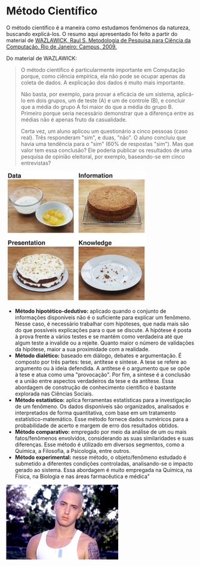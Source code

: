 # Método Científico

O método científico é a maneira como estudamos fenômenos da natureza, buscando explicá-los. O resumo aqui apresentado 
foi feito a partir do material de [WAZLAWICK, Raul S. Metodologia de Pesquisa para Ciência da Computação. Rio de Janeiro: Campus, 2009.](https://portal.ufsm.br/biblioteca/leitor/minhaBiblioteca.html?isbn=9788595157712)

Do material de WAZLAWICK:

> O método científico é particularmente importante em Computação porque, como ciência empírica, ela não pode se ocupar 
> apenas da coleta de dados. A explicação dos dados é muito mais importante. 
>
> Não basta, por exemplo, para provar a eficácia de um sistema, aplicá-lo em dois grupos, um de teste (A) e um de
> controle (B), e concluir que a média do grupo A foi maior do que a média do grupo B. Primeiro porque seria necessário 
> demonstrar que a diferença entre as médias não é apenas fruto da casualidade. 
> 
> Certa vez, um aluno aplicou um questionário a cinco pessoas (caso real).
> Três responderam "sim", e duas, "não". O aluno concluiu que havia uma tendência para o "sim" (60% de respostas "sim").
> Mas que valor tem essa conclusão? Ele poderia publicar os resultados de uma pesquisa de opinião eleitoral, por
> exemplo, baseando-se em cinco entrevistas?

<img alt="Representação de conhecimento" src="imagens/conhecimento/conhecimento.png" width="375px">

* **Método hipotético-dedutivo:** aplicado quando o conjunto de informações disponíveis não é o suficiente para explicar
  um fenômeno. Nesse caso, é necessário trabalhar com hipóteses, que nada mais são do que possíveis explicações para o
  que se discute. A hipótese é posta à prova frente a vários testes e se mantém como verdadeira até que algum teste a
  invalide ou a rejeite. Quanto maior o número de validações da hipótese, maior a sua proximidade com a realidade.
* **Método dialético:** baseado em diálogo, debates e argumentação. É composto por três partes: tese, antítese e
  síntese. A tese se refere ao argumento ou à ideia defendida. A antítese é o argumento que se opõe à tese e atua como
  uma "provocação". Por fim, a síntese é a conclusão e a união entre aspectos verdadeiros da tese e da antítese. Essa
  abordagem de construção de conhecimento científico é bastante explorada nas Ciências Sociais.
* **Método estatístico:** aplica ferramentas estatísticas para a investigação de um fenômeno. Os dados disponíveis são
  organizados, analisados e interpretados de forma quantitativa, com base em um tratamento estatístico-matemático. Esse
  método fornece dados numéricos para a probabilidade de acerto e margem de erro dos resultados obtidos.
* **Método comparativo:** empregado por meio da análise de um ou mais fatos/fenômenos envolvidos, considerando as suas
  similaridades e suas diferenças. Esse método é utilizado em diversos segmentos, como a Química, a Filosofia, a
  Psicologia, entre outros.
* **Método experimental:** nesse método, o objeto/fenômeno estudado é submetido a diferentes condições controladas,
  analisando-se o impacto gerado ao sistema. Essa abordagem é muito empregada na Química, na Física, na Biologia e nas
  áreas farmacêutica e médica"

<a href="https://www.tiktok.com/@cissoslimshady/video/7111893704968899846?q=eminem%208%20mile%20portugu%C3%AAs&t=1722615453092">
<img alt="Eminem" src="imagens/conhecimento/falseavel.jpg" width="300px">
</a>